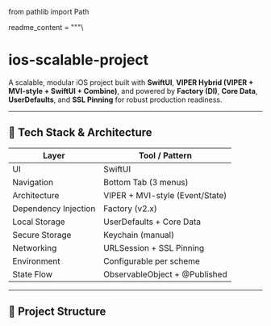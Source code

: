 from pathlib import Path

readme_content = """\
# ios-scalable-project

A scalable, modular iOS project built with **SwiftUI**, **VIPER Hybrid (VIPER + MVI-style + SwiftUI + Combine)**, and powered by **Factory (DI)**, **Core Data**, **UserDefaults**, and **SSL Pinning** for robust production readiness.

---

## 🚀 Tech Stack & Architecture

| Layer         | Tool / Pattern              |
|---------------|-----------------------------|
| UI            | SwiftUI                     |
| Navigation    | Bottom Tab (3 menus)        |
| Architecture  | VIPER + MVI-style (Event/State) |
| Dependency Injection | Factory (v2.x)       |
| Local Storage | UserDefaults + Core Data    |
| Secure Storage| Keychain (manual)           |
| Networking    | URLSession + SSL Pinning    |
| Environment   | Configurable per scheme     |
| State Flow    | ObservableObject + @Published|

---

## 📁 Project Structure

